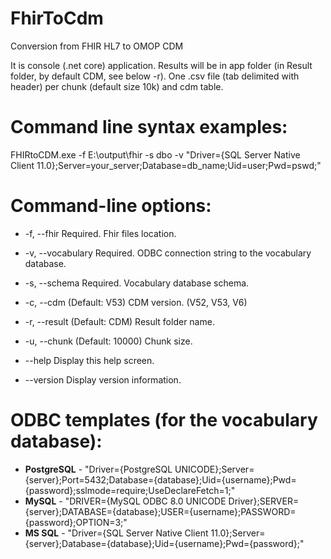 # FhirToCdm
Conversion from FHIR HL7 to OMOP CDM

It is console (.net core) application. Results will be in app folder (in Result folder, by default CDM, see below -r). One .csv file (tab delimited with header) per chunk (default size 10k) and cdm table.

Command line syntax examples:
============

FHIRtoCDM.exe -f E:\output\fhir -s dbo -v "Driver={SQL Server Native Client 11.0};Server=your_server;Database=db_name;Uid=user;Pwd=pswd;"

Command-line options:
============

  * -f, --fhir          Required. Fhir files location.

  * -v, --vocabulary    Required. ODBC connection string to the vocabulary
                      database.

  * -s, --schema        Required. Vocabulary database schema.

  * -c, --cdm           (Default: V53) CDM version. (V52, V53, V6)

  * -r, --result        (Default: CDM) Result folder name.

  * -u, --chunk         (Default: 10000) Chunk size.

  * --help              Display this help screen.

  * --version           Display version information.

ODBC templates (for the vocabulary database):
============

* __PostgreSQL__ -  "Driver={PostgreSQL UNICODE};Server={server};Port=5432;Database={database};Uid={username};Pwd={password};sslmode=require;UseDeclareFetch=1;"
* __MySQL__ - "DRIVER={MySQL ODBC 8.0 UNICODE Driver};SERVER={server};DATABASE={database};USER={username};PASSWORD={password};OPTION=3;"
* __MS SQL__  - "Driver={SQL Server Native Client 11.0};Server={server};Database={database};Uid={username};Pwd={password};"

